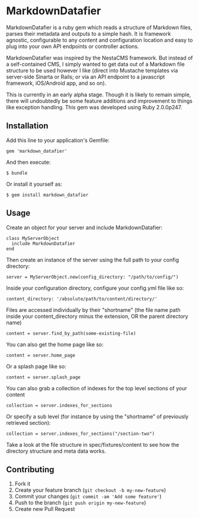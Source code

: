 # MarkdownDatafier

MarkdownDatafier is a ruby gem which reads a structure of Markdown files, parses their metadata and outputs to a simple hash. It is framework agnostic, configurable to any content and configuration location and easy to plug into your own API endpoints or controller actions.

MarkdownDatafier was inspired by the NestaCMS framework. But instead of a self-contained CMS, I simply wanted to get data out of a Markdown file structure to be used however I like (direct into Mustache templates via server-side Sinarta or Rails; or via an API endpoint to a javascript framework, iOS/Android app, and so on).

This is currently in an early alpha stage. Though it is likely to remain simple, there will undoubtedly be some feature additions and improvement to things like exception handling. This gem was developed using Ruby 2.0.0p247.

## Installation

Add this line to your application's Gemfile:

    gem 'markdown_datafier'

And then execute:

    $ bundle

Or install it yourself as:

    $ gem install markdown_datafier

## Usage

Create an object for your server and include MarkdownDatafier:

    class MyServerObject
      include MarkdownDatafier
    end

Then create an instance of the server using the full path to your config directory:

    server = MyServerObject.new(config_directory: "/path/to/config/")
    
Inside your configuration directory, configure your config.yml file like so:

    content_directory: '/absolute/path/to/content/directory/'
    
Files are accessed individually by their "shortname" (the file name path inside your content_directory minus the extension, OR the parent directory name)

    content = server.find_by_path(some-existing-file)

You can also get the home page like so:
    
    content = server.home_page
    
Or a splash page like so:

    content = server.splash_page
    
You can also grab a collection of indexes for the top level sections of your content 
    
    collection = server.indexes_for_sections
    
Or specify a sub level (for instance by using the "shortname" of previously retrieved section):
    
    collection = server.indexes_for_sections("/section-two")

Take a look at the file structure in spec/fixtures/content to see how the directory structure and meta data works.

## Contributing

1. Fork it
2. Create your feature branch (`git checkout -b my-new-feature`)
3. Commit your changes (`git commit -am 'Add some feature'`)
4. Push to the branch (`git push origin my-new-feature`)
5. Create new Pull Request
